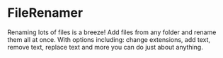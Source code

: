 # FileRenamer
Renaming lots of files is a breeze! Add files from any folder and rename them all at once. With options including: change extensions, add text, remove text, replace text and more you can do just about anything.
